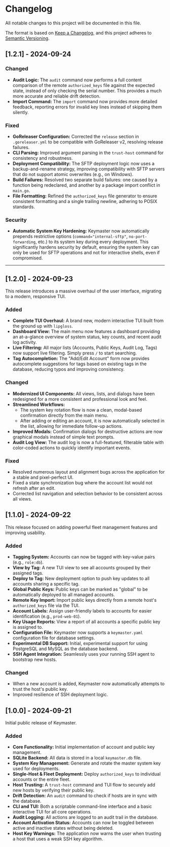 # Changelog

All notable changes to this project will be documented in this file.

The format is based on [Keep a Changelog](https://keepachangelog.com/en/1.0.0/),
and this project adheres to [Semantic Versioning](https://semver.org/spec/v2.0.0.html).

## [1.2.1] - 2024-09-24

### Changed
- **Audit Logic:** The `audit` command now performs a full content comparison of the remote `authorized_keys` file against the expected state, instead of only checking the serial number. This provides a much more accurate and reliable drift detection.
- **Import Command:** The `import` command now provides more detailed feedback, reporting errors for invalid key lines instead of skipping them silently.

### Fixed
- **GoReleaser Configuration:** Corrected the `release` section in `.goreleaser.yml` to be compatible with GoReleaser v2, resolving release failures.
- **CLI Parsing:** Improved argument parsing in the `trust-host` command for consistency and robustness.
- **Deployment Compatibility:** The SFTP deployment logic now uses a backup-and-rename strategy, improving compatibility with SFTP servers that do not support atomic overwrites (e.g., on Windows).
- **Build Failures:** Resolved two separate build failures: one caused by a function being redeclared, and another by a package import conflict in `main.go`.
- **File Formatting:** Refined the `authorized_keys` file generator to ensure consistent formatting and a single trailing newline, adhering to POSIX standards.

### Security
- **Automatic System Key Hardening:** Keymaster now automatically prepends restrictive options (`command="internal-sftp"`, `no-port-forwarding`, etc.) to its system key during every deployment. This significantly hardens security by default, ensuring the system key can only be used for SFTP operations and not for interactive shells, even if compromised.

---

## [1.2.0] - 2024-09-23

This release introduces a massive overhaul of the user interface, migrating to a modern, responsive TUI.

### Added
- **Complete TUI Overhaul:** A brand new, modern interactive TUI built from the ground up with `lipgloss`.
- **Dashboard View:** The main menu now features a dashboard providing an at-a-glance overview of system status, key counts, and recent audit log activity.
- **Live Filtering:** All major lists (Accounts, Public Keys, Audit Log, Tags) now support live filtering. Simply press `/` to start searching.
- **Tag Autocompletion:** The "Add/Edit Account" form now provides autocomplete suggestions for tags based on existing tags in the database, reducing typos and improving consistency.

### Changed
- **Modernized UI Components:** All views, lists, and dialogs have been redesigned for a more consistent and professional look and feel.
- **Streamlined Workflows:**
  - The system key rotation flow is now a clean, modal-based confirmation directly from the main menu.
  - After adding or editing an account, it is now automatically selected in the list, allowing for immediate follow-up actions.
- **Improved Modals:** Confirmation dialogs for destructive actions are now graphical modals instead of simple text prompts.
- **Audit Log View:** The audit log is now a full-featured, filterable table with color-coded actions to quickly identify important events.

### Fixed
- Resolved numerous layout and alignment bugs across the application for a stable and pixel-perfect UI.
- Fixed a state synchronization bug where the account list would not refresh after an edit.
- Corrected list navigation and selection behavior to be consistent across all views.

## [1.1.0] - 2024-09-22

This release focused on adding powerful fleet management features and improving usability.

### Added
- **Tagging System:** Accounts can now be tagged with key-value pairs (e.g., `role:db`).
- **View by Tag:** A new TUI view to see all accounts grouped by their assigned tags.
- **Deploy to Tag:** New deployment option to push key updates to all accounts sharing a specific tag.
- **Global Public Keys:** Public keys can be marked as "global" to be automatically deployed to all managed accounts.
- **Remote Key Import:** Import public keys directly from a remote host's `authorized_keys` file via the TUI.
- **Account Labels:** Assign user-friendly labels to accounts for easier identification (e.g., `prod-web-01`).
- **Key Usage Reports:** View a report of all accounts a specific public key is assigned to.
- **Configuration File:** Keymaster now supports a `keymaster.yaml` configuration file for database settings.
- **Experimental DB Support:** Initial, experimental support for using PostgreSQL and MySQL as the database backend.
- **SSH Agent Integration:** Seamlessly uses your running SSH agent to bootstrap new hosts.

### Changed
- When a new account is added, Keymaster now automatically attempts to trust the host's public key.
- Improved resilience of SSH deployment logic.

## [1.0.0] - 2024-09-21

Initial public release of Keymaster.

### Added
- **Core Functionality:** Initial implementation of account and public key management.
- **SQLite Backend:** All data is stored in a local `keymaster.db` file.
- **System Key Management:** Generate and rotate the master system key used for deployments.
- **Single-Host & Fleet Deployment:** Deploy `authorized_keys` to individual accounts or the entire fleet.
- **Host Trusting:** A `trust-host` command and TUI flow to securely add new hosts by verifying their public key.
- **Drift Detection:** An `audit` command to check if hosts are in sync with the database.
- **CLI and TUI:** Both a scriptable command-line interface and a basic interactive TUI for all core operations.
- **Audit Logging:** All actions are logged to an audit trail in the database.
- **Account Activation Status:** Accounts can now be toggled between active and inactive states without being deleted.
- **Host Key Warnings:** The application now warns the user when trusting a host that uses a weak SSH key algorithm.